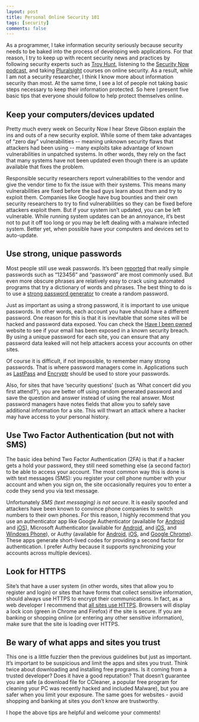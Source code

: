 ```yaml
---
layout: post
title: Personal Online Security 101
tags: [security]
comments: false
---
```

As a programmer, I take information security seriously because security needs to be baked into the process of developing web applications. For that reason, I try to keep up with recent security news and practices by following security experts such as [Troy Hunt](https://www.troyhunt.com/), listening to the [Security Now podcast](https://twit.tv/shows/security-now), and taking [Pluralsight](https://www.pluralsight.com/) courses on online security. As a result, while I am not a security researcher, I think I know more about information security than most. At the same time, I see a lot of people not taking basic steps necessary to keep their information protected. So here I present five basic tips that everyone should follow to help protect themselves online.

## Keep your computers/devices updated

Pretty much every week on Security Now I hear Steve Gibson explain the ins and outs of a new security exploit. While some of them take advantages of “zero day” vulnerabilities -- meaning unknown security flaws that attackers had been using -- many exploits take advantage of known vulnerabilities in unpatched systems. In other words, they rely on the fact that many systems have not been updated even though there is an update available that fixes the problem.

Responsible security researchers report vulnerabilities to the vendor and give the vendor time to fix the issue with their systems. This means many vulnerabilities are fixed before the bad guys learn about them and try to exploit them. Companies like Google have bug bounties and their own security researchers to try to find vulnerabilities so they can be fixed before attackers exploit them. But if your system isn’t updated, you can be left vulnerable. While running system updates can be an annoyance, it’s best not to put it off too long or you may be left dealing with a malware infected system. Better yet, when possible have your computers and devices set to auto-update.

## Use strong, unique passwords

Most people still use weak passwords. It’s been [reported](https://keepersecurity.com/public/Most-Common-Passwords-of-2016-Keeper-Security-Study.pdf) that really simple passwords such as “123456” and “password” are most commonly used. But even more obscure phrases are relatively easy to crack using automated programs that try a dictionary of words and phrases. The best thing to do is to use a [strong password generator](https://strongpasswordgenerator.com/) to create a random password.

Just as important as using a strong password, it is important to use unique passwords. In other words, each account you have should have a different password. One reason for this is that it is inevitable that some sites will be hacked and password data exposed. You can check the [Have I been pwned](https://haveibeenpwned.com/) website to see if your email has been exposed in a known security breach. By using a unique password for each site, you can ensure that any password data leaked will not help attackers access your accounts on other sites.

Of course it is difficult, if not impossible, to remember many strong passwords. That is where password managers come in. Applications such as [LastPass](https://www.lastpass.com/) and [Encryptr](https://spideroak.com/encryptr/) should be used to store your passwords.

Also, for sites that have ‘security questions’ (such as ‘What concert did you first attend?’), you are better off using random generated password and save the question and answer instead of using the real answer. Most password managers have notes fields that allow you to safely save additional information for a site. This will thwart an attack where a hacker may have access to your personal history.

## Use Two Factor Authentication (but not with SMS)

The basic idea behind Two Factor Authentication (2FA) is that if a hacker gets a hold your password, they still need something else (a second factor) to be able to access your account. The most common way this is done is with text messages (SMS): you register your cell phone number with your account and when you sign on, the site occasionally requires you to enter a code they send you via text message.

Unfortunately *SMS (text messaging) is not secure*. It is easily spoofed and attackers have been known to convince phone companies to switch numbers to their own phones. For this reason, I highly recommend that you use an authenticator app like Google Authenticator (available for [Android](https://play.google.com/store/apps/details?id=com.google.android.apps.authenticator2) and [iOS](https://itunes.apple.com/us/app/google-authenticator/id388497605)), Microsoft Authenticator (available for [Android](https://play.google.com/store/apps/details?id=com.azure.authenticator), and [iOS](https://itunes.apple.com/app/id983156458), and [Windows Phone](https://www.microsoft.com/en-us/store/p/microsoft-authenticator/9nblgggzmcj6)), or Authy (available for [Android](https://play.google.com/store/apps/details?id=com.authy.authy), [iOS](https://itunes.apple.com/us/app/authy/id494168017), and [Google Chrome](https://chrome.google.com/webstore/detail/authy/gaedmjdfmmahhbjefcbgaolhhanlaolb?hl=en)). These apps generate short-lived codes for providing a second factor for authentication. I prefer Authy because it supports synchronizing your accounts across multiple devices).

## Look for HTTPS

Site’s that have a user system (in other words, sites that allow you to register and login) or sites that have forms that collect sensitive information, should always use HTTPS to encrypt their communications. In fact, as a web developer I recommend that [all sites use HTTPS](https://www.flightpath.com/blog/2016/12/5-reasons-to-use-https-everywhere/). Browsers will display a lock icon (green in Chrome and Firefox) if the site is secure. If you are banking or shopping online (or entering any other sensitive information), make sure that the site is loading over HTTPS.

## Be wary of what apps and sites you trust

This one is a little fuzzier then the previous guidelines but just as important. It’s important to be suspicious and limit the apps and sites you trust. Think twice about downloading and installing free programs. Is it coming from a trusted developer? Does it have a good reputation? That doesn’t guarantee you are safe (a download file for CCleaner, a popular free program for cleaning your PC was recently hacked and included Malware), but you are safer when you limit your exposure. The same goes for websites - avoid shopping and banking at sites you don’t know are trustworthy.

I hope the above tips are helpful and welcome your comments!
